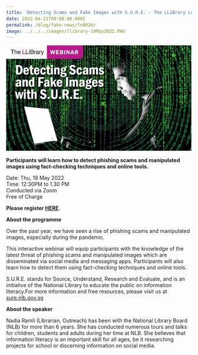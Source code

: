```yaml
---
title: 'Detecting Scams and Fake Images with S.U.R.E. - The LLiBrary Lunchtime Talk'
date: 2022-04-21T00:08:00.000Z
permalink: /blog/fake-news/fn0026/
image: ../../../images/llibrary-19May2022.PNG
---
```


![](../../../images/llibrary-19May2022.PNG)

**Participants will learn how to detect phishing scams and manipulated images using fact-checking techniques and online tools.**

Date: Thu, 19 May 2022 <br>Time: 12:30PM to 1.30 PM<br>Conducted via Zoom<br>Free of Charge

**Please register [HERE](https://www.eventbrite.sg/e/detecting-scams-and-fake-images-with-sure-the-llibrary-lunchtime-talk-tickets-303337569837).**



**About the programme**

Over the past year, we have seen a rise of phishing scams and manipulated images, especially during the pandemic.

This interactive webinar will equip participants with the knowledge of the latest threat of phishing scams and manipulated images which are disseminated via social media and messaging apps. Participants will also learn how to detect them using fact-checking techniques and online tools.

S.U.R.E. stands for Source, Understand, Research and Evaluate, and is an initiative of the National Library to educate the public on information literacy.For more information and free resources, please visit us at [sure.nlb.gov.sg](https://sure.nlb.gov.sg/)



**About the speaker**

Nadia Ramli (Librarian, Outreach) has been with the National Library Board (NLB) for more than 6 years. She has conducted numerous tours and talks for children, students and adults during her time at NLB. She believes that information literacy is an important skill for all ages, be it researching projects for school or discerning information on social media.  